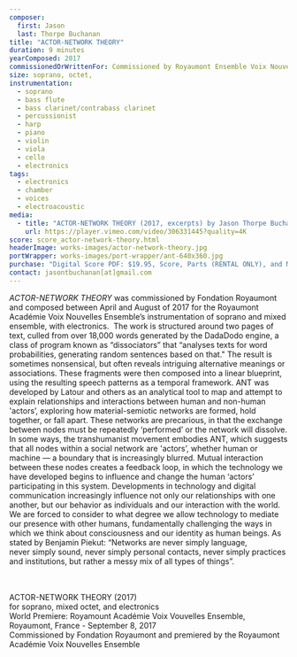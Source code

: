 ```yaml
---
composer:
  first: Jason
  last: Thorpe Buchanan
title: "ACTOR-NETWORK THEORY"
duration: 9 minutes
yearComposed: 2017
commissionedOrWrittenFor: Commissioned by Royaumont Ensemble Voix Nouvelles
size: soprano, octet,
instrumentation:
  - soprano
  - bass flute
  - bass clarinet/contrabass clarinet
  - percussionist
  - harp
  - piano
  - violin
  - viola
  - cello
  - electronics
tags:
  - electronics
  - chamber
  - voices
  - electroacoustic
media:
  - title: "ACTOR-NETWORK THEORY (2017, excerpts) by Jason Thorpe Buchanan"
    url: https://player.vimeo.com/video/306331445?quality=4K
score: score_actor-network-theory.html
headerImage: works-images/actor-network-theory.jpg
portWrapper: works-images/port-wrapper/ant-640x360.jpg
purchase: "Digital Score PDF: $19.95, Score, Parts (RENTAL ONLY), and Max Patch: $109.95"
contact: jasontbuchanan[at]gmail.com
---
```




<em>ACTOR-NETWORK THEORY</em> was commissioned by Fondation Royaumont and composed between April and August of 2017 for the Royaumont Académie Voix Nouvelles Ensemble’s instrumentation of soprano and mixed ensemble, with electronics.  The work is structured around two pages of text, culled from over 18,000 words generated by the DadaDodo engine, a class of program known as “dissociators” that “analyses texts for word probabilities, generating random sentences based on that." The result is sometimes nonsensical, but often reveals intriguing alternative meanings or associations. These fragments were then composed into a linear blueprint, using the resulting speech patterns as a temporal framework. ANT was developed by Latour and others as an analytical tool to map and attempt to explain relationships and interactions between human and non-human 'actors’, exploring how material-semiotic networks are formed, hold together, or fall apart. These networks are precarious, in that the exchange between nodes must be repeatedly ‘performed’ or the network will dissolve. In some ways, the transhumanist movement embodies ANT, which suggests that all nodes within a social network are 'actors’, whether human or machine — a boundary that is increasingly blurred. Mutual interaction between these nodes creates a feedback loop, in which the technology we have developed begins to influence and change the human ‘actors’ participating in this system. Developments in technology and digital communication increasingly influence not only our relationships with one another, but our behavior as individuals and our interaction with the world. We are forced to consider to what degree we allow technology to mediate our presence with other humans, fundamentally challenging the ways in which we think about consciousness and our identity as human beings. As stated by Benjamin Piekut: “Networks are never simply language, never simply sound, never simply personal contacts, never simply practices and institutions, but rather a messy mix of all types of things”.

<br><Br>
ACTOR-NETWORK THEORY (2017)<br>
	    for soprano, mixed octet, and electronics<br>
World Premiere: Royamount Académie Voix Vouvelles Ensemble, Royaumont, France - September 8, 2017<br>
Commissioned by Fondation Royaumont and premiered by the Royaumont Académie Voix Nouvelles Ensemble

